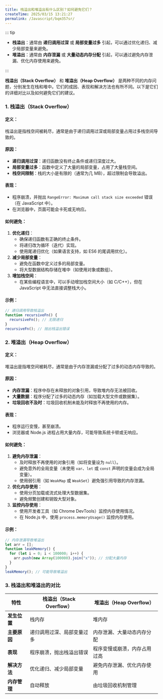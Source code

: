 ```yaml
---
title: 栈溢出和堆溢出有什么区别？如何避免它们？
createTime: 2025/03/15 13:21:27
permalink: /Javascript/bqm357sr/
---
```


::: tip

- **栈溢出**：通常由 **递归调用过深** 或 **局部变量过多** 引起，可以通过优化递归、减少局部变量来避免。
- **堆溢出**：通常由 **内存泄漏** 或 **大量动态内存分配** 引起，可以通过避免内存泄漏、优化内存使用来避免。

:::

**栈溢出（Stack Overflow）** 和 **堆溢出（Heap Overflow）** 是两种不同的内存问题，分别发生在栈和堆中。它们的成因、表现和解决方法也有所不同。以下是它们的详细对比以及如何避免它们的建议。

### 1. **栈溢出（Stack Overflow）**

#### 定义：

栈溢出是指栈空间被耗尽，通常是由于递归调用过深或局部变量占用过多栈空间导致的。

#### 原因：

- **递归调用过深**：递归函数没有终止条件或递归深度过大。
- **局部变量过多**：函数中定义了大量的局部变量，占用了大量栈空间。
- **栈空间限制**：栈的大小是有限的（通常为几 MB），超过限制会导致溢出。

#### 表现：

- 程序崩溃，并抛出 `RangeError: Maximum call stack size exceeded` 错误（在 JavaScript 中）。
- 在浏览器中，页面可能会卡死或无响应。

#### 如何避免：

1. **优化递归**：
   - 确保递归函数有正确的终止条件。
   - 将递归改为循环（迭代）实现。
   - 使用尾递归优化（如果语言支持，如 ES6 的尾调用优化）。
2. **减少局部变量**：
   - 避免在函数中定义过多的局部变量。
   - 将大型数据结构存储在堆中（如使用对象或数组）。
3. **增加栈空间**：
   - 在某些编程语言中，可以手动增加栈空间大小（如 C/C++），但在 JavaScript 中无法直接调整栈大小。

#### 示例：

```javascript
// 递归调用导致栈溢出
function recursiveFn() {
  recursiveFn(); // 无限递归
}
recursiveFn(); // 抛出栈溢出错误
```

### 2. **堆溢出（Heap Overflow）**

#### 定义：

堆溢出是指堆空间被耗尽，通常是由于内存泄漏或分配了过多的动态内存导致的。

#### 原因：

- **内存泄漏**：程序中存在未释放的对象引用，导致堆内存无法被回收。
- **大量数据**：程序分配了过多的动态内存（如加载大型文件或数据集）。
- **垃圾回收不及时**：垃圾回收机制未能及时释放不再使用的内存。

#### 表现：

- 程序运行变慢，甚至崩溃。
- 浏览器或 Node.js 进程占用大量内存，可能导致系统卡顿或无响应。

#### 如何避免：

1. **避免内存泄漏**：
   - 及时释放不再使用的对象引用（如将变量设为 `null`）。
   - 避免意外的全局变量（未使用 `var`、`let` 或 `const` 声明的变量会成为全局变量）。
   - 使用弱引用（如 `WeakMap` 或 `WeakSet`）避免强引用导致的内存泄漏。
2. **优化内存使用**：
   - 使用分页加载或流式处理大型数据集。
   - 避免频繁创建和销毁大型对象。
3. **监控内存使用**：
   - 使用开发者工具（如 Chrome DevTools）监控内存使用情况。
   - 在 Node.js 中，使用 `process.memoryUsage()` 监控内存使用。

#### 示例：

```javascript
// 内存泄漏导致堆溢出
let arr = [];
function leakMemory() {
  for (let i = 0; i < 100000; i++) {
    arr.push(new Array(100000).join("x")); // 分配大量内存
  }
}
leakMemory(); // 可能导致堆溢出
```

### 3. **栈溢出和堆溢出的对比**

| 特性         | 栈溢出（Stack Overflow）   | 堆溢出（Heap Overflow）      |
| ------------ | -------------------------- | ---------------------------- |
| **发生位置** | 栈内存                     | 堆内存                       |
| **主要原因** | 递归调用过深、局部变量过多 | 内存泄漏、大量动态内存分配   |
| **表现**     | 程序崩溃，抛出栈溢出错误   | 程序变慢或崩溃，内存占用过高 |
| **解决方法** | 优化递归、减少局部变量     | 避免内存泄漏、优化内存使用   |
| **内存管理** | 自动释放                   | 由垃圾回收机制管理           |
